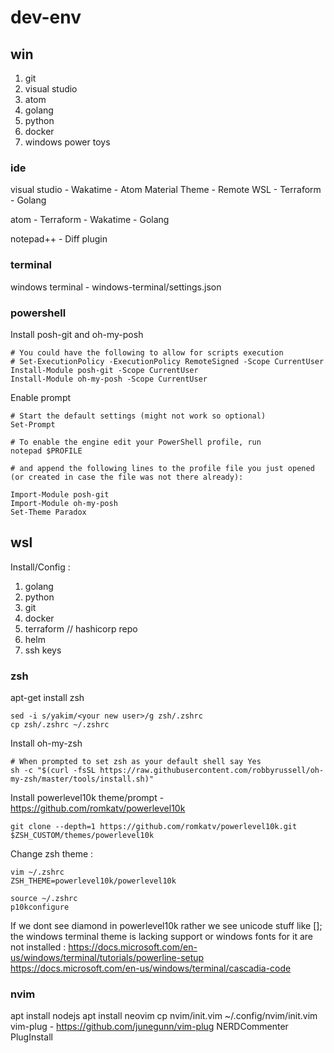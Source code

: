 # dev-env

## win

1. git
2. visual studio
3. atom
4. golang
5. python
6. docker
7. windows power toys

### ide
visual studio
	- Wakatime
	- Atom Material Theme
	- Remote WSL
	- Terraform
	- Golang

atom
	- Terraform
	- Wakatime
	- Golang

notepad++
	- Diff plugin

### terminal
windows terminal
	- windows-terminal/settings.json

### powershell

Install posh-git and oh-my-posh
```
# You could have the following to allow for scripts execution 
# Set-ExecutionPolicy -ExecutionPolicy RemoteSigned -Scope CurrentUser
Install-Module posh-git -Scope CurrentUser
Install-Module oh-my-posh -Scope CurrentUser
```

Enable prompt
```
# Start the default settings (might not work so optional)
Set-Prompt

# To enable the engine edit your PowerShell profile, run
notepad $PROFILE

# and append the following lines to the profile file you just opened (or created in case the file was not there already):

Import-Module posh-git
Import-Module oh-my-posh
Set-Theme Paradox
```

## wsl 

Install/Config : 

1. golang
2. python
3. git
4. docker
5. terraform // hashicorp repo
6. helm
7. ssh keys


### zsh
apt-get install zsh
```
sed -i s/yakim/<your new user>/g zsh/.zshrc 
cp zsh/.zshrc ~/.zshrc
```

Install oh-my-zsh
```
# When prompted to set zsh as your default shell say Yes
sh -c "$(curl -fsSL https://raw.githubusercontent.com/robbyrussell/oh-my-zsh/master/tools/install.sh)"
```


Install powerlevel10k theme/prompt - https://github.com/romkatv/powerlevel10k
```
git clone --depth=1 https://github.com/romkatv/powerlevel10k.git
$ZSH_CUSTOM/themes/powerlevel10k
```

Change zsh theme : 
```
vim ~/.zshrc
ZSH_THEME=powerlevel10k/powerlevel10k
```

```
source ~/.zshrc
p10kconfigure
```

If we dont see diamond in powerlevel10k rather we see unicode stuff like []; the windows terminal theme is lacking support or windows fonts for it are not installed :
https://docs.microsoft.com/en-us/windows/terminal/tutorials/powerline-setup
https://docs.microsoft.com/en-us/windows/terminal/cascadia-code

### nvim
apt install nodejs
apt install neovim
cp nvim/init.vim ~/.config/nvim/init.vim
vim-plug - https://github.com/junegunn/vim-plug
NERDCommenter
PlugInstall


